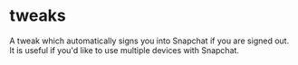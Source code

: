 # tweaks
A tweak which automatically signs you into Snapchat if you are signed out. It is useful if you'd like to use multiple devices with Snapchat.
